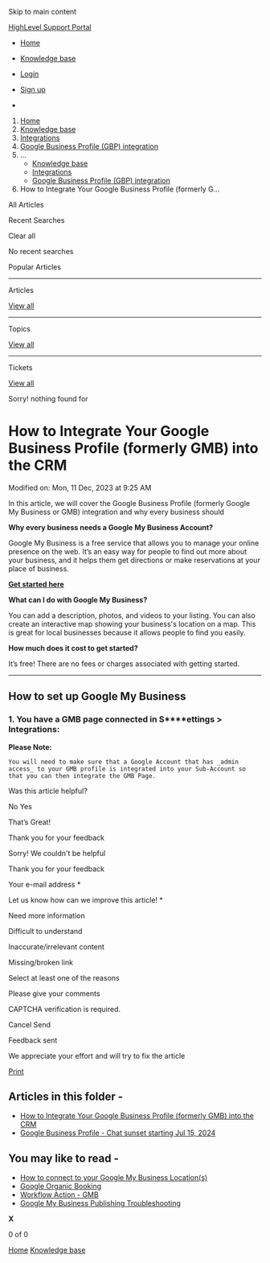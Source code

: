 Skip to main content

[ HighLevel Support Portal ](https://help.gohighlevel.com)

  * [ Home ](/support/home)
  * [ Knowledge base ](/support/solutions)

  * [Login](/support/login)
  * [Sign up](/support/signup)
  * 

  1. [Home](/support/home)
  2. [Knowledge base](/support/solutions)
  3. [Integrations](/support/solutions/48000449584)
  4. [Google Business Profile (GBP) integration](/support/solutions/folders/48000687213)
  5. ... 
     * [Knowledge base](/support/solutions)
     * [Integrations](/support/solutions/48000449584)
     * [Google Business Profile (GBP) integration](/support/solutions/folders/48000687213)
  6. How to Integrate Your Google Business Profile (formerly G...

All  Articles 

Recent Searches

Clear all

No recent searches

Popular Articles

* * *

Articles

[View all](/support/search/solutions)

* * *

Topics

[View all](/support/search/topics)

* * *

Tickets

[View all](/support/search/tickets)

Sorry! nothing found for   

# How to Integrate Your Google Business Profile (formerly GMB) into the CRM

Modified on: Mon, 11 Dec, 2023 at 9:25 AM

In this article, we will cover the Google Business Profile (formerly Google My Business or GMB) integration and why every business should 

**Why every business needs a Google My Business Account?**

Google My Business is a free service that allows you to manage your online presence on the web. It’s an easy way for people to find out more about your business, and it helps them get directions or make reservations at your place of business. 

**[Get started here](https://support.google.com/business/answer/7353903?hl=en)**

**What can I do with Google My Business?**

You can add a description, photos, and videos to your listing. You can also create an interactive map showing your business's location on a map. This is great for local businesses because it allows people to find you easily.  

**How much does it cost to get started?**

It’s free! There are no fees or charges associated with getting started.

* * *

## **How to set up Google My Business**

### 1\. You have a GMB page connected in **S****ettings > Integrations**:  

**Please Note:**

    You will need to make sure that a Google Account that has _admin access_ to your GMB profile is integrated into your Sub-Account so that you can then integrate the GMB Page.

Was this article helpful?

No  Yes 

That’s Great!

Thank you for your feedback

Sorry! We couldn't be helpful

Thank you for your feedback

Your e-mail address *

Let us know how can we improve this article! *

Need more information 

Difficult to understand 

Inaccurate/irrelevant content 

Missing/broken link 

Select at least one of the reasons 

Please give your comments 

CAPTCHA verification is required. 

Cancel  Send 

Feedback sent

We appreciate your effort and will try to fix the article

[Print](javascript:print\(\))

## Articles in this folder -

  * [How to Integrate Your Google Business Profile (formerly GMB) into the CRM](/support/solutions/articles/48001222899-how-to-integrate-your-google-business-profile-formerly-gmb-into-the-crm)
  * [Google Business Profile - Chat sunset starting Jul 15, 2024](/support/solutions/articles/155000002560-google-business-profile-chat-sunset-starting-jul-15-2024)

## You may like to read -

  * [How to connect to your Google My Business Location(s)](/support/solutions/articles/48001210325-how-to-connect-to-your-google-my-business-location-s-)
  * [Google Organic Booking](/support/solutions/articles/155000001427-google-organic-booking)
  * [Workflow Action - GMB](/support/solutions/articles/155000003290-workflow-action-gmb)
  * [Google My Business Publishing Troubleshooting](/support/solutions/articles/48001210696-google-my-business-publishing-troubleshooting)

**X**

0 of 0 []()

[Home](/support/home) [Knowledge base](/support/solutions)
